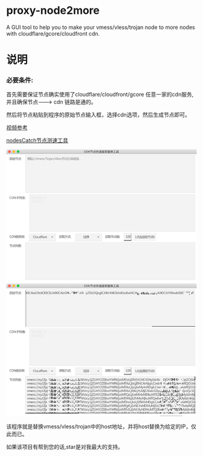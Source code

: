 # proxy-node2more

A GUI tool to help you to make your vmess/vless/trojan node to more nodes with cloudflare/gcore/cloudfront cdn.

# 说明
### 必要条件:
首先需要保证节点确实使用了cloudflare/cloudfront/gcore 任意一家的cdn服务,并且确保节点---> cdn 链路是通的。

然后将节点粘贴到程序的原始节点输入框，选择cdn选项，然后生成节点即可。

[视频参考](https://www.youtube.com/watch?v=Mme5yaLQE7Y&t=373s)

[nodesCatch节点测速工具](https://github.com/bulianglin/demo/blob/main/nodesCatch-V2.0.rar?raw=true)

![image.jpg](images/img.png)
![image2.jpg](images/img_1.png)

该程序就是替换vmess/vless/trojan中的host地址，并将host替换为给定的IP，仅此而已。

如果该项目有帮到您的话,star是对我最大的支持。
